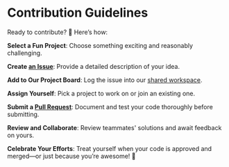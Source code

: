 # Contribution Guidelines

Ready to contribute? 🙂 Here’s how:

**Select a Fun Project**:
Choose something exciting and reasonably challenging.

**Create [an Issue](https://github.com/MIT-Emerging-Talent/ET6-foundations-group-13/issues)**:
Provide a detailed description of your idea.

**Add to Our Project Board**:
Log the issue into our [shared workspace](https://github.com/orgs/MIT-Emerging-Talent/projects/112).

**Assign Yourself**:
Pick a project to work on or join an existing one.

**Submit a [Pull Request](https://github.com/MIT-Emerging-Talent/ET6-foundations-group-13/pulls)**:
Document and test your code thoroughly before submitting.

**Review and Collaborate**:
Review teammates' solutions and await feedback on yours.

**Celebrate Your Efforts**:
Treat yourself when your code is approved and merged—or
just because you’re awesome! 🎉
